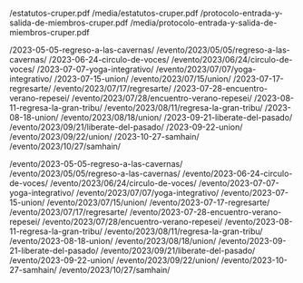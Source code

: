 
/estatutos-cruper.pdf /media/estatutos-cruper.pdf
/protocolo-entrada-y-salida-de-miembros-cruper.pdf /media/protocolo-entrada-y-salida-de-miembros-cruper.pdf

/2023-05-05-regreso-a-las-cavernas/ /evento/2023/05/05/regreso-a-las-cavernas/
/2023-06-24-circulo-de-voces/ /evento/2023/06/24/circulo-de-voces/
/2023-07-07-yoga-integrativo/ /evento/2023/07/07/yoga-integrativo/
/2023-07-15-union/ /evento/2023/07/15/union/
/2023-07-17-regresarte/ /evento/2023/07/17/regresarte/
/2023-07-28-encuentro-verano-repesei/ /evento/2023/07/28/encuentro-verano-repesei/
/2023-08-11-regresa-la-gran-tribu/ /evento/2023/08/11/regresa-la-gran-tribu/
/2023-08-18-union/ /evento/2023/08/18/union/
/2023-09-21-liberate-del-pasado/ /evento/2023/09/21/liberate-del-pasado/
/2023-09-22-union/ /evento/2023/09/22/union/
/2023-10-27-samhain/ /evento/2023/10/27/samhain/

/evento/2023-05-05-regreso-a-las-cavernas/ /evento/2023/05/05/regreso-a-las-cavernas/
/evento/2023-06-24-circulo-de-voces/ /evento/2023/06/24/circulo-de-voces/
/evento/2023-07-07-yoga-integrativo/ /evento/2023/07/07/yoga-integrativo/
/evento/2023-07-15-union/ /evento/2023/07/15/union/
/evento/2023-07-17-regresarte/ /evento/2023/07/17/regresarte/
/evento/2023-07-28-encuentro-verano-repesei/ /evento/2023/07/28/encuentro-verano-repesei/
/evento/2023-08-11-regresa-la-gran-tribu/ /evento/2023/08/11/regresa-la-gran-tribu/
/evento/2023-08-18-union/ /evento/2023/08/18/union/
/evento/2023-09-21-liberate-del-pasado/ /evento/2023/09/21/liberate-del-pasado/
/evento/2023-09-22-union/ /evento/2023/09/22/union/
/evento/2023-10-27-samhain/ /evento/2023/10/27/samhain/
